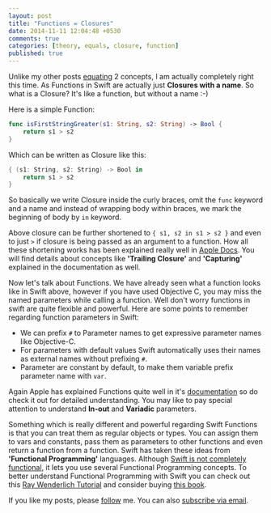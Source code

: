 ```yaml
---
layout: post
title: "Functions = Closures"
date: 2014-11-11 12:04:48 +0530
comments: true
categories: [theory, equals, closure, function]
published: true
---
```

Unlike my other posts [equating](http://swiftwala.com/blog/categories/equals/) 2 concepts, I am actually completely right this time. As Functions in Swift are actually just **Closures with a name**. So what is a Closure? It's like a function, but without a name :-)

Here is a simple Function:<!-- more -->

``` swift
func isFirstStringGreater(s1: String, s2: String) -> Bool {
    return s1 > s2
}
``` 
Which can be written as Closure like this:

``` swift
{ (s1: String, s2: String) -> Bool in
    return s1 > s2
}
``` 
So basically we write Closure inside the curly braces, omit the `func` keyword and a name and instead of wrapping body within braces, we mark the beginning of body by  `in` keyword.

Above closure can be further shortened to `{ s1, s2 in s1 > s2 }` and even to just `>` if closure is being passed as an argument to a function. How all these shortening works has been explained really well in [Apple Docs](https://developer.apple.com/library/mac/documentation/swift/conceptual/swift_programming_language/Closures.html). You will find details about concepts like **'Trailing Closure'** and **'Capturing'** explained in the documentation as well.

Now let's talk about Functions. We have already seen what a function looks like in Swift above, however if you have used Objective C, you may miss the named parameters while calling a function. Well don't worry functions in swift are quite flexible and powerful. Here are some points to remember regarding function parameters in Swift:

* We can prefix `#` to Parameter names to get expressive parameter names like Objective-C.
* For parameters with default values Swift automatically uses their names as external names without prefixing `#`.
* Parameter are constant by default, to make them variable prefix parameter name with `var`.

Again Apple has explained Functions quite well in it's [documentation](https://developer.apple.com/library/mac/documentation/swift/conceptual/swift_programming_language/Functions.html) so do check it out for detailed understanding. You may like to pay special attention to understand **In-out** and **Variadic** parameters.

Something which is really different and powerful regarding Swift Functions is that you can treat them as regular objects or types. You can assign them to vars and constants, pass them as parameters to other functions and even return a function from a function. Swift has taken these ideas from **'Functional Programming'** languages. Although [Swift is not completely functional](http://robnapier.net/swift-is-not-functional), it lets you use several Functional Programming concepts. To better understand Functional Programming with Swift you can check out this [Ray Wenderlich Tutorial](http://www.raywenderlich.com/82599/swift-functional-programming-tutorial) and consider buying [this book](http://www.objc.io/books/).

If you like my posts, please [follow](https://twitter.com/swiftwala) me. You can also [subscribe via email](https://feedburner.google.com/fb/a/mailverify?uri=SwiftWala&amp;loc=en_US).